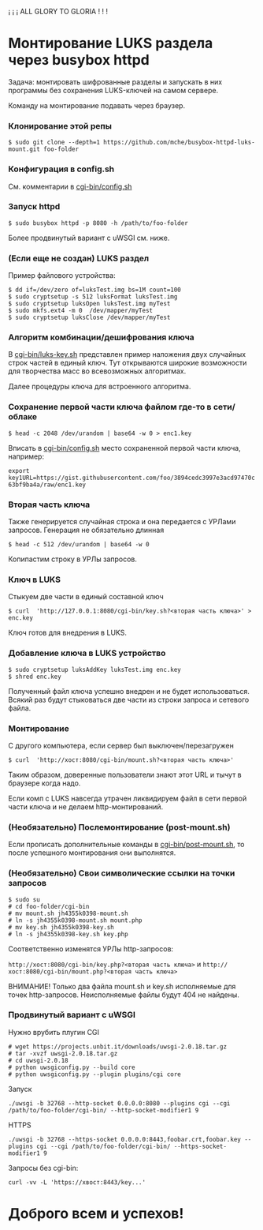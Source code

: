 ¡ ¡ ¡ ALL GLORY TO GLORIA ! ! !

# Монтирование LUKS раздела через busybox httpd

Задача: монтировать шифрованные разделы и запускать в них программы без сохранения LUKS-ключей на самом сервере.

Команду на монтирование подавать через браузер.

### Клонирование этой репы

```
$ sudo git clone --depth=1 https://github.com/mche/busybox-httpd-luks-mount.git foo-folder
```

### Конфигурация в config.sh

См. комментарии в [cgi-bin/config.sh](https://github.com/mche/busybox-httpd-luks-mount/tree/master/cgi-bin/config.sh)


### Запуск httpd

```
$ sudo busybox httpd -p 8080 -h /path/to/foo-folder
```

Более продвинутый вариант с uWSGI см. ниже.

###  (Если еще не создан) LUKS раздел

Пример файлового устройства:
```
$ dd if=/dev/zero of=luksTest.img bs=1M count=100
$ sudo cryptsetup -s 512 luksFormat luksTest.img
$ sudo cryptsetup luksOpen luksTest.img myTest
$ sudo mkfs.ext4 -m 0  /dev/mapper/myTest
$ sudo cryptsetup luksClose /dev/mapper/myTest
```

### Алгоритм комбинации/дешифрования ключа

В [cgi-bin/luks-key.sh](https://github.com/mche/busybox-httpd-luks-mount/tree/master/cgi-bin/luks-key.sh) представлен пример наложения двух случайных строк частей в единый ключ.
Тут открываются широкие возможности для творчества масс во всевозможных алгоритмах.

Далее процедуры ключа для встроенного алгоритма.

### Сохранение первой части ключа файлом где-то в сети/облаке

```
$ head -c 2048 /dev/urandom | base64 -w 0 > enc1.key
```

Вписать в [cgi-bin/config.sh](https://github.com/mche/busybox-httpd-luks-mount/tree/master/cgi-bin/config.sh) место сохраненной первой части ключа, например:

`export key1URL=https://gist.githubusercontent.com/foo/3894cedc3997e3acd97470c63bf9ba4a/raw/enc1.key`

### Вторая часть ключа

Также генерируется случайная строка и она передается с УРЛами запросов. Генерация не обязательно длинная
```
$ head -c 512 /dev/urandom | base64 -w 0
```

Копипастим строку в УРЛы запросов.

### Ключ в LUKS

Стыкуем две части в единый составной ключ

```
$ curl  'http://127.0.0.1:8080/cgi-bin/key.sh?<вторая часть ключа>' > enc.key
```

Ключ готов для внедрения в LUKS.


### Добавление ключа в LUKS устройство

```
$ sudo cryptsetup luksAddKey luksTest.img enc.key
$ shred enc.key
```
Полученный файл ключа успешно внедрен и не будет использоваться. Всякий раз будут стыковаться две части из строки запроса и сетевого файла.


### Монтирование

С другого компьютера, если сервер был выключен/перезагружен

```
$ curl  'http://хост:8080/cgi-bin/mount.sh?<вторая часть ключа>'
```

Таким образом, доверенные пользователи знают этот URL и тычут в браузере когда надо.

Если комп с LUKS навсегда  утрачен ликвидируем файл в сети первой  части ключа и не делаем http-монтирований.

### (Необязательно) Послемонтирование (post-mount.sh)

Если прописать дополнительные команды в [cgi-bin/post-mount.sh](https://github.com/mche/busybox-httpd-luks-mount/tree/master/cgi-bin/post-mount.sh), то после успешного монтирования они выполнятся.

### (Необязательно) Свои символические ссылки на точки запросов


```
$ sudo su
# cd foo-folder/cgi-bin
# mv mount.sh jh4355k0398-mount.sh
# ln -s jh4355k0398-mount.sh mount.php
# mv key.sh jh4355k0398-key.sh
# ln -s jh4355k0398-key.sh key.php
```

Соответственно изменятся УРЛы http-запросов:

`http://хост:8080/cgi-bin/key.php?<вторая часть ключа>` и `http://хост:8080/cgi-bin/mount.php?<вторая часть ключа>`

ВНИМАНИЕ! Только два файла mount.sh и key.sh исполняемые для точек http-запросов. Неисполняемые файлы будут 404 не найдены.

### Продвинутый вариант с uWSGI

Нужно врубить плугин CGI

```
# wget https://projects.unbit.it/downloads/uwsgi-2.0.18.tar.gz
# tar -xvzf uwsgi-2.0.18.tar.gz 
# cd uwsgi-2.0.18
# python uwsgiconfig.py --build core
# python uwsgiconfig.py --plugin plugins/cgi core
```

Запуск 

```
./uwsgi -b 32768 --http-socket 0.0.0.0:8080 --plugins cgi --cgi /path/to/foo-folder/cgi-bin/ --http-socket-modifier1 9
```

HTTPS

```
./uwsgi -b 32768 --https-socket 0.0.0.0:8443,foobar.crt,foobar.key --plugins cgi --cgi /path/to/foo-folder/cgi-bin/ --https-socket-modifier1 9
```


Запросы без cgi-bin:

```
curl -vv -L 'https://хвост:8443/key...' 
```


# Доброго всем и успехов!